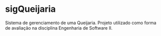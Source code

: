 # sigQueijaria
Sistema de gerenciamento de uma Queijaria. Projeto utilizado como forma de avaliação na disciplina Engenharia de Software II.

